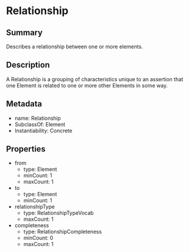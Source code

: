 # Relationship

## Summary

Describes a relationship between one or more elements.

## Description

A Relationship is a grouping of characteristics unique to an assertion
that one Element is related to one or more other Elements in some way.


## Metadata

- name: Relationship
- SubclassOf: Element
- Instantiability: Concrete


## Properties

- from
  - type: Element
  - minCount: 1
  - maxCount: 1
- to
  - type: Element
  - minCount: 1
- relationshipType
  - type: RelationshipTypeVocab
  - maxCount: 1
- completeness
  - type: RelationshipCompleteness
  - minCount: 0
  - maxCount: 1

